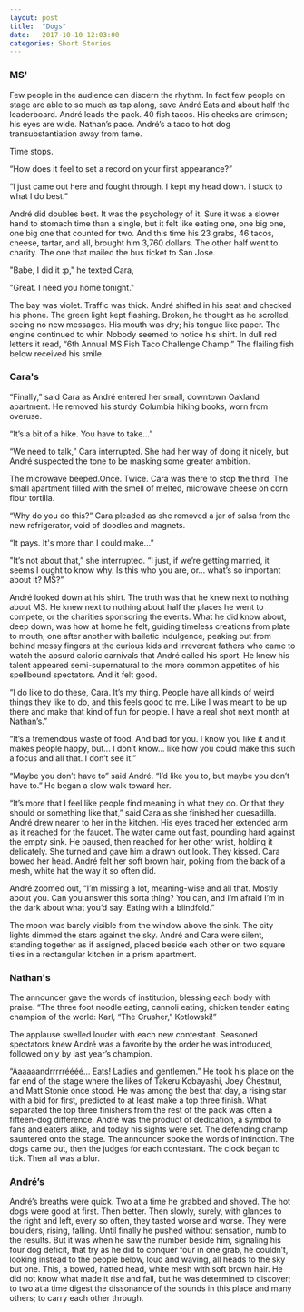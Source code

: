```yaml
---
layout: post
title:  "Dogs"
date:   2017-10-10 12:03:00
categories: Short Stories
---
```


### MS'
Few people in the audience can discern the rhythm. In fact few people on stage are able to so much as tap along, save André Eats and about half the leaderboard. André leads the pack. 40 fish tacos. His cheeks are crimson; his eyes are wide. Nathan’s pace. André’s a taco to hot dog transubstantiation away from fame.

Time stops.

“How does it feel to set a record on your first appearance?”

“I just came out here and fought through. I kept my head down. I stuck to what I do best.”

André did doubles best. It was the psychology of it. Sure it was a slower hand to stomach time than a single, but it felt like eating one, one big one, one big one that counted for two. And this time his 23 grabs, 46 tacos, cheese, tartar, and all, brought him 3,760 dollars. The other half went to charity. The one that mailed the bus ticket to San Jose.

"Babe, I did it :p," he texted Cara,

"Great. I need you home tonight."

The bay was violet. Traffic was thick. André shifted in his seat and checked his phone.  The green light kept flashing. Broken, he thought as he scrolled, seeing no new messages. His mouth was dry; his tongue like paper. The engine continued to whir. Nobody seemed to notice his shirt. In dull red letters it read, “6th Annual MS Fish Taco Challenge Champ.” The flailing fish below received his smile.

### Cara's
“Finally,” said Cara as André entered her small, downtown Oakland apartment. He removed his sturdy Columbia hiking books, worn from overuse.

“It’s a bit of a hike. You have to take...”

“We need to talk,” Cara interrupted. She had her way of doing it nicely, but André suspected the tone to be masking some greater ambition.

The microwave beeped.Once. Twice. Cara was there to stop the third. The small apartment filled with the smell of melted, microwave cheese on corn flour tortilla.

“Why do you do this?” Cara pleaded as she removed a jar of salsa from the new refrigerator, void of doodles and magnets.

“It pays.  It's more than I could make...”

"It’s not about that,” she interrupted. “I just, if we’re getting married, it seems I ought to know why. Is this who you are, or... what’s so important about it? MS?”

André looked down at his shirt. The truth was that he knew next to nothing about MS. He knew next to nothing about half the places he went to compete, or the charities sponsoring the events. What he did know about, deep down, was how at home he felt, guiding timeless creations from plate to mouth, one after another with balletic indulgence, peaking out from behind messy fingers at the curious kids and irreverent fathers who came to watch the absurd caloric carnivals that André called his sport. He knew his talent appeared semi-supernatural to the more common appetites of his spellbound spectators. And it felt good.

“I do like to do these, Cara. It’s my thing. People have all kinds of weird things they like to do, and this feels good to me. Like I was meant to be up there and make that kind of fun for people. I have a real shot next month at Nathan’s.”

“It’s a tremendous waste of food. And bad for you. I know you like it and it makes people happy, but... I don’t know... like how you could make this such a focus and all that. I don’t see it.”

“Maybe you don’t have to” said André. “I’d like you to, but maybe you don’t have to.” He began a slow walk toward her.

“It’s more that I feel like people find meaning in what they do. Or that they should or something like that,” said Cara as she finished her quesadilla. André drew nearer to her in the kitchen. His eyes traced her extended arm as it reached for the faucet. The water came out fast, pounding hard against the empty sink. He paused, then reached for her other wrist, holding it delicately. She turned and gave him a drawn out look. They kissed. Cara bowed her head. André felt her soft brown hair, poking from the back of a mesh, white hat the way it so often did.

André zoomed out, “I’m missing a lot, meaning-wise and all that. Mostly about
you. Can you answer this sorta thing? You can, and I’m afraid I’m in the dark
about what you’d say. Eating with a blindfold.”

The moon was barely visible from the window above the sink. The city lights dimmed the stars against the sky. André and Cara were silent, standing together as if assigned, placed beside each other on two square tiles in a rectangular kitchen in a prism apartment.

### Nathan's
The announcer gave the words of institution, blessing each body with praise. “The three foot noodle eating, cannoli eating, chicken tender eating champion of the world: Karl, “The Crusher,” Kotlowski!”

The applause swelled louder with each new contestant. Seasoned spectators knew
André was a favorite by the order he was introduced, followed only by last year’s
champion.

“Aaaaaandrrrrréééé... Eats! Ladies and gentlemen.” He took his place on the far end of the stage where the likes of Takeru Kobayashi, Joey Chestnut, and Matt Stonie once stood. He was among the best that day, a rising star with a bid for first, predicted to at least make a top three finish. What separated the top three finishers from the rest of the pack was often a fifteen-dog difference. André was the product of dedication, a symbol to fans and eaters alike, and today his sights were set. The defending champ sauntered onto the stage. The announcer spoke the words of intinction. The dogs came out, then the judges for each contestant. The clock began to tick. Then all was a blur.

### André’s
André’s breaths were quick. Two at a time he grabbed and shoved. The hot dogs
were good at first. Then better. Then slowly, surely, with glances to the right and left,
every so often, they tasted worse and worse. They were boulders, rising, falling. Until
finally he pushed without sensation, numb to the results. But it was when he saw the
number beside him, signaling his four dog deficit, that try as he did to conquer four in
one grab, he couldn’t, looking instead to the people below, loud and waving, all heads to
the sky but one. This, a bowed, hatted head, white mesh with soft brown hair. He did not
know what made it rise and fall, but he was determined to discover; to two at a time
digest the dissonance of the sounds in this place and many others; to carry each other
through.
